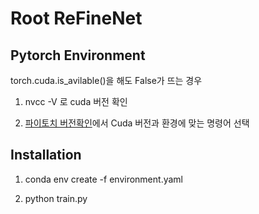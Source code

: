 # Root ReFineNet

## Pytorch Environment

torch.cuda.is_avilable()을 해도 False가 뜨는 경우

1. nvcc -V 로 cuda 버전 확인

2. [파이토치 버전확인](https://pytorch.org/get-started/previous-versions/)에서 Cuda 버전과 환경에 맞는 명령어 선택


## Installation

1. conda env create -f environment.yaml

2. python train.py